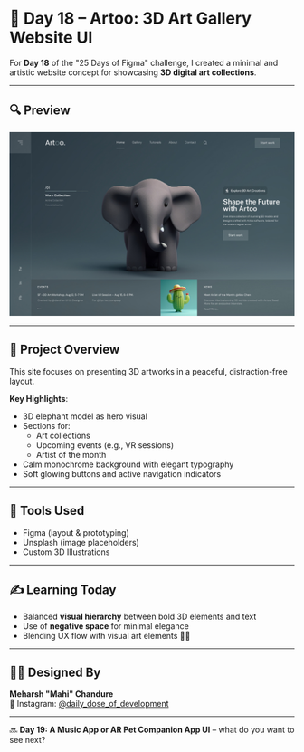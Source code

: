 # 🐘 Day 18 – Artoo: 3D Art Gallery Website UI

For **Day 18** of the "25 Days of Figma" challenge, I created a minimal and artistic website concept for showcasing **3D digital art collections**.

---

## 🔍 Preview

![preview](preview.png)

---

## 🌟 Project Overview

This site focuses on presenting 3D artworks in a peaceful, distraction-free layout.

**Key Highlights**:

- 3D elephant model as hero visual
- Sections for:
  - Art collections
  - Upcoming events (e.g., VR sessions)
  - Artist of the month
- Calm monochrome background with elegant typography
- Soft glowing buttons and active navigation indicators

---

## 🔧 Tools Used

- Figma (layout & prototyping)
- Unsplash (image placeholders)
- Custom 3D Illustrations

---

## ✍️ Learning Today

- Balanced **visual hierarchy** between bold 3D elements and text
- Use of **negative space** for minimal elegance
- Blending UX flow with visual art elements 🧠🎨

---

## 🧑‍🎨 Designed By

**Meharsh "Mahi" Chandure**  
📸 Instagram: [@daily_dose_of_development](https://instagram.com/daily_dose_of_development)

---

🔜 **Day 19: A Music App or AR Pet Companion App UI** – what do you want to see next?
